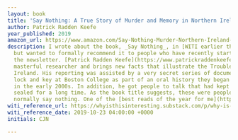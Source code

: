 ```yaml
---
layout: book
title: 'Say Nothing: A True Story of Murder and Memory in Northern Ireland'
author: Patrick Radden Keefe
year_published: 2019
amazon_url: https://www.amazon.com/Say-Nothing-Murder-Northern-Ireland-ebook/dp/B07CWGBK5K/ref=as_li_ss_tl?crid=2C7PF5C4Q2XKA&keywords=say+nothing&qid=1575324401&sprefix=srirach,aps,129&sr=8-1&linkCode=ll1&tag=noahbrierdotc-20&linkId=a500d801aa2f98825126b5c9c8d73fec
description: I wrote about the book, _Say Nothing_, in [WITI earlier this year](https://whyisthisinteresting.substack.com/p/why-is-this-interesting-friday-march-b29),
  but wanted to formally recommend it to people who have recently started reading
  the newsletter. [Patrick Radden Keefe](https://www.patrickraddenkeefe.com/) is a
  masterful researcher and brings new facts that illustrate the Troubles in Northern
  Ireland. His reporting was assisted by a very secret series of documents held under
  lock and key at Boston College as part of an oral history they began developing
  in the early 2000s. In addition, he got people to talk that had kept their lips
  sealed for a long time. As the book title suggests, these were people that would
  normally say nothing. One of the [best reads of the year for me](https://www.amazon.com/Say-Nothing-Murder-Northern-Ireland/dp/0385521316).
witi_reference_url: https://whyisthisinteresting.substack.com/p/why-is-this-interesting-the-norman
witi_reference_date: 2019-10-23 04:00:00 +0000
initials: CJN

---
```

